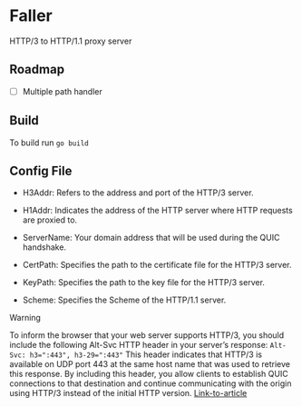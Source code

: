 # Faller

HTTP/3 to HTTP/1.1 proxy server

## Roadmap

- [ ] Multiple path handler

## Build

To build run `go build`

## Config File

* H3Addr: Refers to the address and port of the HTTP/3 server.

* H1Addr: Indicates the address of the HTTP server where HTTP requests are proxied to.

* ServerName: Your domain address that will be used during the QUIC handshake.

* CertPath: Specifies the path to the certificate file for the HTTP/3 server.

* KeyPath: Specifies the path to the key file for the HTTP/3 server.

* Scheme: Specifies the Scheme of the HTTP/1.1 server.

> [!WARNING]
> To inform the browser that your web server supports HTTP/3, you should include the following Alt-Svc HTTP header in your server’s response: `Alt-Svc: h3=":443", h3-29=":443"` This header indicates that HTTP/3 is available on UDP port 443 at the same host name that was used to retrieve this response. By including this header, you allow clients to establish QUIC connections to that destination and continue communicating with the origin using HTTP/3 instead of the initial HTTP version. [Link-to-article](https://www.ietf.org/archive/id/draft-duke-httpbis-quic-version-alt-svc-03.html)
